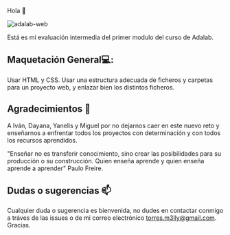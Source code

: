 
Hola 👋

![adalab-web](https://user-images.githubusercontent.com/81690198/138969708-a23c6bdf-b33e-425e-a354-93368d607d3c.png)

Está es mi evaluación intermedia del primer modulo del curso de Adalab. 

## Maquetación General💻:

Usar HTML y CSS.
Usar una estructura adecuada de ficheros y carpetas para un proyecto web, y enlazar bien los distintos ficheros.


## Agradecimientos 🥰

A Iván, Dayana, Yanelis y Miguel por no dejarnos caer en este nuevo reto y enseñarnos a enfrentar todos los proyectos con determinación y con todos los recursos aprendidos.

"Enseñar no es transferir conocimiento, sino crear las posibilidades para su producción o su construcción. Quien enseña aprende y quien enseña aprende a aprender" Paulo Freire.

## Dudas o sugerencias 📫

Cualquier duda o sugerencia es bienvenida, no dudes en contactar conmigo a tráves de las issues o de mi correo electrónico torres.m3lly@gmail.com. Gracias.
